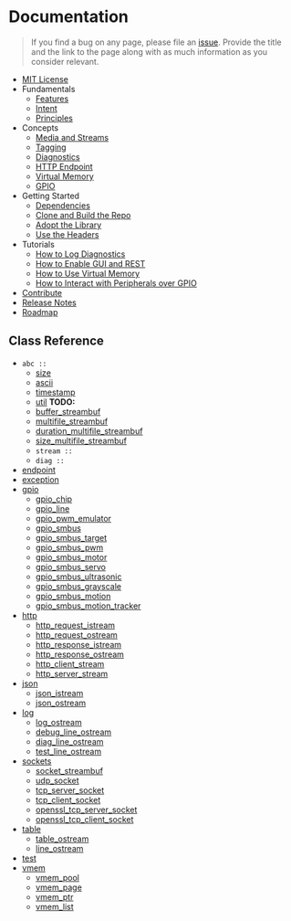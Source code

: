# Documentation

> If you find a bug on any page, please file an [issue](../../../issues).
Provide the title and the link to the page along with as much information as you consider relevant.

- [MIT License](../LICENSE)
- Fundamentals
  - [Features](fundamentals/features.md)
  - [Intent](fundamentals/intent.md)
  - [Principles](fundamentals/principles.md)
- Concepts
  - [Media and Streams](concepts/media_and_streams.md)
  - [Tagging](concepts/tagging.md)
  - [Diagnostics](concepts/diagnostics.md)
  - [HTTP Endpoint](concepts/endpoint.md)
  - [Virtual Memory](concepts/vmem.md)
  - [GPIO](concepts/gpio.md)
- Getting Started
  - [Dependencies](start/dependencies.md)
  - [Clone and Build the Repo](start/clone_and_build.md)
  - [Adopt the Library](start/adopt.md)
  - [Use the Headers](start/use.md)
- Tutorials
  - [How to Log Diagnostics](tutorials/diagnostics.md)
  - [How to Enable GUI and REST](tutorials/endpoint.md)
  - [How to Use Virtual Memory](tutorials/vmem.md)
  - [How to Interact with Peripherals over GPIO](tutorials/gpio.md)
- [Contribute](contribute.md)
- [Release Notes](releases.md)
- [Roadmap](roadmap.md)

## Class Reference
- `abc ::`
  - [size](ref/size.md)
  - [ascii](ref/ascii.md)
  - [timestamp](ref/timestamp.md)
  - [util](ref/util.md) __TODO:__
  - [buffer_streambuf](ref/buffer_streambuf.md)
  - [multifile_streambuf](ref/multifile_streambuf.md)
  - [duration_multifile_streambuf](ref/multifile_streambuf.md)
  - [size_multifile_streambuf](ref/multifile_streambuf.md)
  - `stream ::`
  - `diag ::`
- [endpoint](ref/endpoint.md)
- [exception](ref/exception.md)
- [gpio](ref/gpio.md)
  - [gpio_chip](ref/gpio.md)
  - [gpio_line](ref/gpio.md)
  - [gpio_pwm_emulator](ref/gpio.md)
  - [gpio_smbus](ref/gpio.md)
  - [gpio_smbus_target](ref/gpio.md)
  - [gpio_smbus_pwm](ref/gpio.md)
  - [gpio_smbus_motor](ref/gpio.md)
  - [gpio_smbus_servo](ref/gpio.md)
  - [gpio_smbus_ultrasonic](ref/gpio.md)
  - [gpio_smbus_grayscale](ref/gpio.md)
  - [gpio_smbus_motion](ref/gpio.md)
  - [gpio_smbus_motion_tracker](ref/gpio.md)
- [http](ref/http.md)
  - [http_request_istream](ref/http.md)
  - [http_request_ostream](ref/http.md)
  - [http_response_istream](ref/http.md)
  - [http_response_ostream](ref/http.md)
  - [http_client_stream](ref/http.md)
  - [http_server_stream](ref/http.md)
- [json](ref/json.md)
  - [json_istream](ref/json.md)
  - [json_ostream](ref/json.md)
- [log](ref/log.md)
  - [log_ostream](ref/log.md)
  - [debug_line_ostream](ref/log.md)
  - [diag_line_ostream](ref/log.md)
  - [test_line_ostream](ref/log.md)
- [sockets](ref/socket.md)
  - [socket_streambuf](ref/socket.md)
  - [udp_socket](ref/socket.md)
  - [tcp_server_socket](ref/socket.md)
  - [tcp_client_socket](ref/socket.md)
  - [openssl_tcp_server_socket](ref/openssl_socket.md)
  - [openssl_tcp_client_socket](ref/openssl_socket.md)
- [table](ref/table.md)
  - [table_ostream](ref/table.md)
  - [line_ostream](ref/table.md)
- [test](ref/test.md)
- [vmem](ref/vmem.md)
  - [vmem_pool](ref/vmem.md)
  - [vmem_page](ref/vmem.md)
  - [vmem_ptr](ref/vmem.md)
  - [vmem_list](ref/vmem.md)
